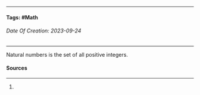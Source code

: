 __________________________________________________________________________
#### **Tags:** #Math
###### *Date Of Creation: 2023-09-24*
__________________________________________________________________________

Natural numbers is the set of all positive integers.
#### Sources
__________________________________________________________________________
1. 
